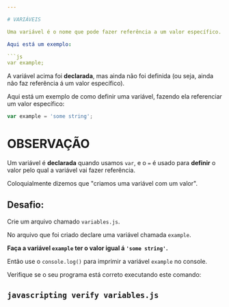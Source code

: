 ```yaml
---

# VARIÁVEIS

Uma variável é o nome que pode fazer referência a um valor específico. Variáveis são declaradas usando a palavra `var` seguida do nome da variável.

Aqui está um exemplo:

```js
var example;
```

A variável acima foi **declarada**, mas ainda não foi definida (ou seja, ainda não faz referência á um valor específico).

Aqui está um exemplo de como definir uma variável, fazendo ela referenciar um valor específico:

```js
var example = 'some string';
```

# OBSERVAÇÃO

Um variável é **declarada** quando usamos `var`, e o `=` é usado para **definir** o valor pelo qual a variável vai fazer referência. 

Coloquialmente dizemos que "criamos uma variável com um valor".

## Desafio:

Crie um arquivo chamado `variables.js`.

No arquivo que foi criado declare uma variável chamada `example`.

**Faça a variável `example` ter o valor igual á `'some string'`.**

Então use o `console.log()` para imprimir a variável `example` no console.

Verifique se o seu programa está correto executando este comando:

`javascripting verify variables.js`
---
```

